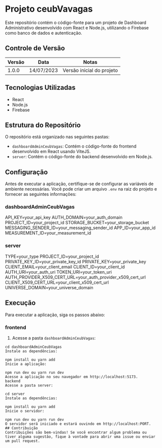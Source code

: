 # Projeto ceubVavagas

Este repositório contém o código-fonte para um projeto de Dashboard Administrativo desenvolvido com React e Node.js, utilizando o Firebase como banco de dados e autenticação.

## Controle de Versão

| Versão | Data       | Notas                           |
| ------ | ---------- | ------------------------------- |
| 1.0.0  | 14/07/2023 | Versão inicial do projeto        |


## Tecnologias Utilizadas

- React
- Node.js
- Firebase

## Estrutura do Repositório

O repositório está organizado nas seguintes pastas:

- `dashboardAdminCeubVagas`: Contém o código-fonte do frontend desenvolvido em React usando ViteJS.
- `server`: Contém o código-fonte do backend desenvolvido em Node.js.

## Configuração

Antes de executar a aplicação, certifique-se de configurar as variáveis de ambiente necessárias. Você pode criar um arquivo `.env` na raiz do projeto e fornecer as seguintes informações:

### dashboardAdminCeubVagas

API_KEY=your_api_key
AUTH_DOMAIN=your_auth_domain
PROJECT_ID=your_project_id
STORAGE_BUCKET=your_storage_bucket
MESSAGING_SENDER_ID=your_messaging_sender_id
APP_ID=your_app_id
MEASUREMENT_ID=your_measurement_id

### server

TYPE=your_type
PROJECT_ID=your_project_id
PRIVATE_KEY_ID=your_private_key_id
PRIVATE_KEY=your_private_key
CLIENT_EMAIL=your_client_email
CLIENT_ID=your_client_id
AUTH_URI=your_auth_uri
TOKEN_URI=your_token_uri
AUTH_PROVIDER_X509_CERT_URL=your_auth_provider_x509_cert_url
CLIENT_X509_CERT_URL=your_client_x509_cert_url
UNIVERSE_DOMAIN=your_universe_domain


## Execução

Para executar a aplicação, siga os passos abaixo:

### frontend

1. Acesse a pasta `dashboardAdminCeubVagas`:

```shell
cd dashboardAdminCeubVagas
Instale as dependências:

npm install ou yarn add
Inicie a aplicação:

npm run dev ou yarn run dev
Acesse a aplicação no seu navegador em http://localhost:5173.
backend
Acesse a pasta server:

cd server
Instale as dependências:

npm install ou yarn add
Inicie o servidor:

npm run dev ou yarn run dev
O servidor será iniciado e estará ouvindo em http://localhost:PORT.
## Contribuição
Contribuições são bem-vindas! Se você encontrar algum problema ou tiver alguma sugestão, fique à vontade para abrir uma issue ou enviar um pull request.

